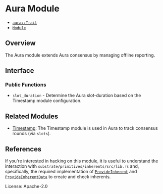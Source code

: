 # Aura Module

- [`aura::Trait`](https://docs.rs/pallet-aura/latest/pallet_aura/trait.Trait.html)
- [`Module`](https://docs.rs/pallet-aura/latest/pallet_aura/struct.Module.html)

## Overview

The Aura module extends Aura consensus by managing offline reporting.

## Interface

### Public Functions

- `slot_duration` - Determine the Aura slot-duration based on the Timestamp module configuration.

## Related Modules

- [Timestamp](https://docs.rs/pallet-timestamp): The Timestamp module is used in Aura to track
consensus rounds (via `slots`).

## References

If you're interested in hacking on this module, it is useful to understand the interaction with
`substrate/primitives/inherents/src/lib.rs` and, specifically, the required implementation of
[`ProvideInherent`](https://docs.rs/sp-inherents/trait.ProvideInherent.html) and
[`ProvideInherentData`](https://docs.rs/sp-inherents/trait.ProvideInherentData.html) to create and check inherents.

License: Apache-2.0